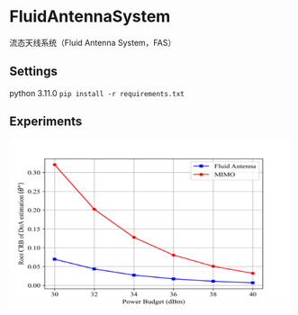 # FluidAntennaSystem
流态天线系统（Fluid Antenna System，FAS）

## Settings
python 3.11.0
`
pip install -r requirements.txt
`

## Experiments
<img src="./figs/CRB_Power.png" width="500" height="300">